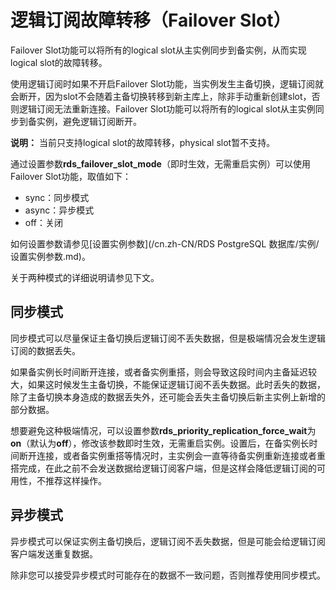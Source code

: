 # 逻辑订阅故障转移（Failover Slot）

Failover Slot功能可以将所有的logical slot从主实例同步到备实例，从而实现logical slot的故障转移。

使用逻辑订阅时如果不开启Failover Slot功能，当实例发生主备切换，逻辑订阅就会断开，因为slot不会随着主备切换转移到新主库上，除非手动重新创建slot，否则逻辑订阅无法重新连接。Failover Slot功能可以将所有的logical slot从主实例同步到备实例，避免逻辑订阅断开。

**说明：** 当前只支持logical slot的故障转移，physical slot暂不支持。

通过设置参数**rds\_failover\_slot\_mode**（即时生效，无需重启实例）可以使用Failover Slot功能，取值如下：

-   sync：同步模式
-   async：异步模式
-   off：关闭

如何设置参数请参见[设置实例参数](/cn.zh-CN/RDS PostgreSQL 数据库/实例/设置实例参数.md)。

关于两种模式的详细说明请参见下文。

## 同步模式

同步模式可以尽量保证主备切换后逻辑订阅不丢失数据，但是极端情况会发生逻辑订阅的数据丢失。

如果备实例长时间断开连接，或者备实例重搭，则会导致这段时间内主备延迟较大，如果这时候发生主备切换，不能保证逻辑订阅不丢失数据。此时丢失的数据，除了主备切换本身造成的数据丢失外，还可能会丢失主备切换后新主实例上新增的部分数据。

想要避免这种极端情况，可以设置参数**rds\_priority\_replication\_force\_wait**为**on**（默认为**off**），修改该参数即时生效，无需重启实例。设置后，在备实例长时间断开连接，或者备实例重搭等情况时，主实例会一直等待备实例重新连接或者重搭完成，在此之前不会发送数据给逻辑订阅客户端，但是这样会降低逻辑订阅的可用性，不推荐这样操作。

## 异步模式

异步模式可以保证实例主备切换后，逻辑订阅不丢失数据，但是可能会给逻辑订阅客户端发送重复数据。

除非您可以接受异步模式时可能存在的数据不一致问题，否则推荐使用同步模式。

